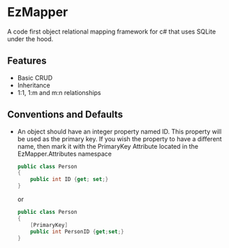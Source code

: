 # EzMapper

A code first object relational mapping framework for c# that uses SQLite under the hood.

## Features

- Basic CRUD
- Inheritance
- 1:1, 1:m and m:n relationships

## Conventions and Defaults

- An object should have an integer property named ID. This property will be used as the primary key. If you wish the property to have a different name, then mark it with the PrimaryKey Attribute located in the EzMapper.Attributes namespace

  ```c#
  public class Person
  {
      public int ID {get; set;}
  }
  ```

  or

  ```c#
  public class Person
  {
      [PrimaryKey]
      public int PersonID {get;set;}
  }

  ```
